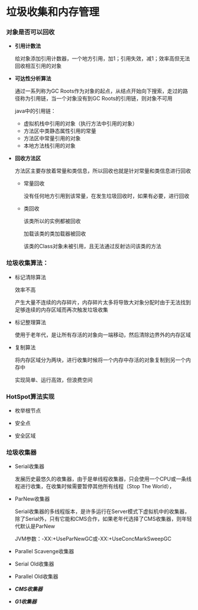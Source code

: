 #   垃圾收集和内存管理

### 对象是否可以回收

- **引用计数法**

  给对象添加引用计数器，一个地方引用，加1；引用失效，减1；效率高但无法回收相互引用的对象

- **可达性分析算法**

  通过一系列称为GC Roots作为对象的起点，从结点开始向下搜索，走过的路径称为引用链，当一个对象没有到GC Roots的引用链，则对象不可用

  java中的引用链：

  - 虚拟机栈中引用的对象（执行方法中引用的对象）
  - 方法区中类静态属性引用的常量
  - 方法区中常量引用的对象
  - 本地方法栈引用的对象
  
- **回收方法区**

  方法区主要存放着常量和类信息，所以回收也就是针对常量和类信息进行回收

  - 常量回收

    没有任何地方引用到该常量，在发生垃圾回收时，如果有必要，进行回收

  - 类回收

    该类所以的实例都被回收

    加载该类的类加载器被回收

    该类的Class对象未被引用，且无法通过反射访问该类的方法

### 垃圾收集算法：

- 标记清除算法

  效率不高

  产生大量不连续的内存碎片，内存碎片太多将导致大对象分配时由于无法找到足够连续的内存区域而再次触发垃圾收集

- 标记整理算法

  使用于老年代，是让所有存活的对象向一端移动，然后清除边界外的内存区域

- 复制算法

  将内存区域分为两块，进行收集时候将一个内存中存活的对象复制到另一个内存中

  实现简单、运行高效，但浪费空间

### HotSpot算法实现

- 枚举根节点

  

- 安全点

- 安全区域

### 垃圾收集器

- Serial收集器

  发展历史最悠久的收集器，由于是单线程收集器，只会使用一个CPU或一条线程进行收集，在收集时候需要暂停其他所有线程（Stop The World），

- ParNew收集器

  Serial收集器的多线程版本，是许多运行在Server模式下虚拟机中的收集器，除了Serial外，只有它能和CMS合作，如果老年代选择了CMS收集器，则年轻代默认是ParNew

  JVM参数：-XX:+UseParNewGC或-XX:+UseConcMarkSweepGC

- Parallel Scavenge收集器

- Serial Old收集器

- Parallel Old收集器

- ***CMS收集器***

- ***G1收集器***

  